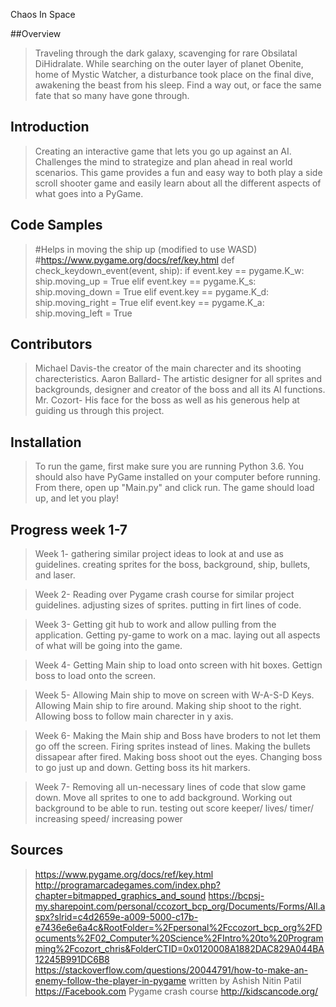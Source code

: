 Chaos In Space


##Overview
> Traveling through the dark galaxy, scavenging for rare Obsilatal DiHidralate. While searching on the outer layer of planet Obenite, home of Mystic Watcher, a disturbance took place on the final dive, awakening the beast from his sleep. Find a way out, or face the same fate that so many have gone through.


## Introduction
> Creating an interactive game that lets you go up against an AI. Challenges the mind to strategize and plan ahead in real world scenarios. This game provides a fun and easy way to both play a side scroll shooter game and easily learn about all the different aspects of what goes into a PyGame.


## Code Samples
> #Helps in moving the ship up (modified to use WASD)
>    #https://www.pygame.org/docs/ref/key.html
>def check_keydown_event(event, ship):
>    if event.key == pygame.K_w:
>        ship.moving_up = True
>    elif event.key == pygame.K_s:
>        ship.moving_down = True
>    elif event.key == pygame.K_d:
>        ship.moving_right = True
>    elif event.key == pygame.K_a:
>        ship.moving_left = True


## Contributors
> Michael Davis-the creator of the main charecter and its shooting charecteristics.
> Aaron Ballard- The artistic designer for all sprites and backgrounds, designer and creator of the boss and all its AI functions.
> Mr. Cozort- His face for the boss as well as his generous help at guiding us through this project.


## Installation
> To run the game, first make sure you are running Python 3.6. You should also have PyGame installed on your computer before running. From there, open up "Main.py" and click run. The game should load up, and let you play!


## Progress week 1-7
> Week 1- gathering similar project ideas to look at and use as guidelines.
>         creating sprites for the boss, background, ship, bullets, and laser.

> Week 2- Reading over Pygame crash course for similar project guidelines.
>         adjusting sizes of sprites.
>         putting in firt lines of code.

> Week 3- Getting git hub to work and allow pulling from the application.
>         Getting py-game to work on a mac.
>         laying out all aspects of what will be going into the game.

> Week 4- Getting Main ship to load onto screen with hit boxes.
>         Gettign boss to load onto the screen.

> Week 5- Allowing Main ship to move on screen with W-A-S-D Keys.
>         Allowing Main ship to fire around.
>         Making ship shoot to the right.
>         Allowing boss to follow main charecter in y axis.

> Week 6- Making the Main ship and Boss have broders to not let them go off the screen.
>         Firing sprites instead of lines.
>         Making the bullets dissapear after fired.
>         Making boss shoot out the eyes.
>         Changing boss to go just up and down.
>         Getting boss its hit markers.

> Week 7- Removing all un-necessary lines of code that slow game  down.
>         Move all sprites to one to add background.
>         Working out background to be able to run.
>         testing out score keeper/ lives/ timer/ increasing speed/ increasing power


## Sources
> https://www.pygame.org/docs/ref/key.html
> http://programarcadegames.com/index.php?chapter=bitmapped_graphics_and_sound
> https://bcpsj-my.sharepoint.com/personal/ccozort_bcp_org/Documents/Forms/All.aspx?slrid=c4d2659e-a009-5000-c17b-e7436e6e6a4c&RootFolder=%2Fpersonal%2Fccozort_bcp_org%2FDocuments%2F02_Computer%20Science%2FIntro%20to%20Programming%2Fcozort_chris&FolderCTID=0x0120008A1882DAC829A044BA12245B991DC6B8
> https://stackoverflow.com/questions/20044791/how-to-make-an-enemy-follow-the-player-in-pygame written by Ashish Nitin Patil
> https://Facebook.com
> Pygame crash course
> http://kidscancode.org/

